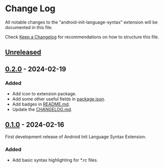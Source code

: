 # Change Log

All notable changes to the "android-init-language-syntax" extension will be documented in this file.

Check [Keep a Changelog](http://keepachangelog.com/) for recommendations on how to structure this file.

## [Unreleased]


## [0.2.0] - 2024-02-19

### Added

- Add icon to extension package.
- Add some other useful fields in [package.json](package.json).
- Add badges in [README.md](README.md).
- Update the [CHANGELOG.md](CHANGELOG.md).


## [0.1.0] - 2024-02-16

First development release of Android Init Language Syntax Extension.

### Added

- Add basic syntax highlighting for *.rc files.


[unreleased]: https://github.com/juliencombattelli/vscode-android-init-language-syntax/compare/0.2.0...HEAD
[0.2.0]: https://github.com/juliencombattelli/vscode-android-init-language-syntax/releases/tag/0.2.0
[0.1.0]: https://github.com/juliencombattelli/vscode-android-init-language-syntax/releases/tag/0.1.0
